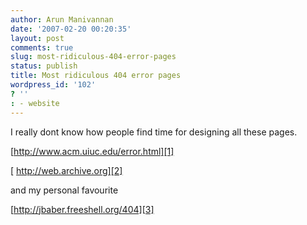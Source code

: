 ```yaml
---
author: Arun Manivannan
date: '2007-02-20 00:20:35'
layout: post
comments: true
slug: most-ridiculous-404-error-pages
status: publish
title: Most ridiculous 404 error pages
wordpress_id: '102'
? ''
: - website
---
```


I really dont know how people find time for designing all these pages.

[http://www.acm.uiuc.edu/error.html][1]

[ http://web.archive.org][2]

and my personal favourite

[http://jbaber.freeshell.org/404][3]

   [1]: http://www.acm.uiuc.edu/error.html

   [2]:
http://web.archive.org/web/20060423221000/http://www.tud.ttu.ee/error.html

   [3]: http://jbaber.freeshell.org/404

